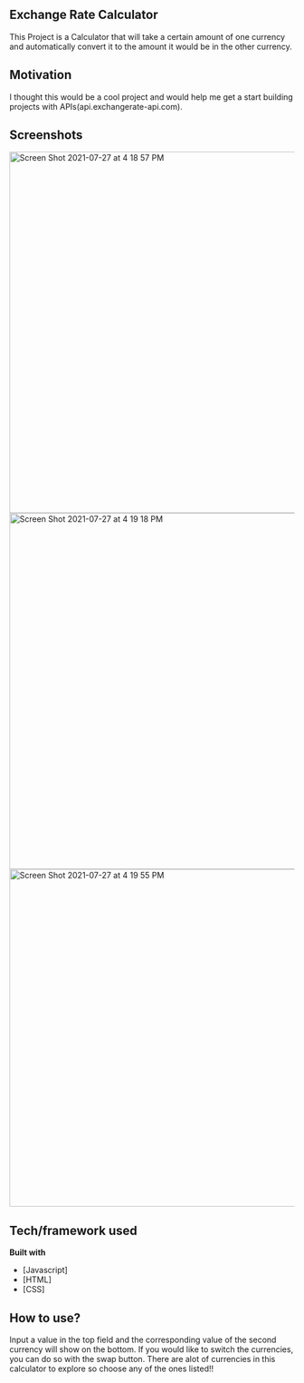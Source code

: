 ## Exchange Rate Calculator
This Project is a Calculator that will take a certain amount of one currency and automatically convert it to the amount it would be in the other currency.
## Motivation
I thought this would be a cool project and would help me get a start building projects with APIs(api.exchangerate-api.com). 
## Screenshots
<img width="637" alt="Screen Shot 2021-07-27 at 4 18 57 PM" src="https://user-images.githubusercontent.com/67336625/127222057-f7bb7055-b7b8-4169-8523-f0e8aa2767f6.png">
<img width="628" alt="Screen Shot 2021-07-27 at 4 19 18 PM" src="https://user-images.githubusercontent.com/67336625/127222059-7642a91d-3d22-4c1a-8da6-2804ae49b41e.png">
<img width="595" alt="Screen Shot 2021-07-27 at 4 19 55 PM" src="https://user-images.githubusercontent.com/67336625/127222068-98ea26f0-8c66-416e-ac38-ced77321f0f1.png">


## Tech/framework used

<b>Built with</b>
- [Javascript]
- [HTML]
- [CSS]

## How to use?
Input a value in the top field and the corresponding value of the second currency will show on the bottom. 
If you would like to switch the currencies, you can do so with the swap button. There are alot of currencies
in this calculator to explore so choose any of the ones listed!!
